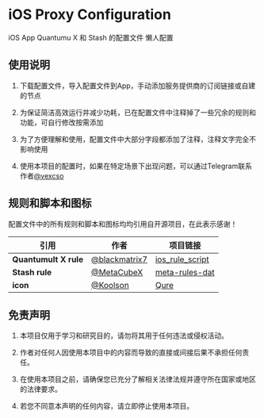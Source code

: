 # iOS Proxy Configuration

iOS App Quantumu X 和 Stash 的配置文件 懒人配置

## 使用说明

1. 下载配置文件，导入配置文件到App，手动添加服务提供商的订阅链接或自建的节点

2. 为保证简洁高效运行并减少功耗，已在配置文件中注释掉了一些冗余的规则和功能，可自行修改按需添加

3. 为了方便理解和使用，配置文件中大部分字段都添加了注释，注释文字完全不影响使用

4. 使用本项目的配置时，如果在特定场景下出现问题，可以通过Telegram联系作者[@vexcso](https://t.me/vexcso)

## 规则和脚本和图标

配置文件中的所有规则和脚本和图标均均引用自开源项目，在此表示感谢！

| **引用**              | **作者**                                         | **项目链接**                                                       |
|-----------------------|--------------------------------------------------|--------------------------------------------------------------------|
| **Quantumult X rule** | [@blackmatrix7](https://github.com/blackmatrix7) | [ios_rule_script](https://github.com/blackmatrix7/ios_rule_script) |
| **Stash rule**        | [@MetaCubeX](https://github.com/MetaCubeX)       | [meta-rules-dat](https://github.com/MetaCubeX/meta-rules-dat)      |
| **icon**              | [@Koolson](https://github.com/Koolson)           | [Qure](https://github.com/Koolson/Qure)                            |

## 免责声明

1. 本项目仅用于学习和研究目的，请勿将其用于任何违法或侵权活动。

2. 作者对任何人因使用本项目中的内容而导致的直接或间接后果不承担任何责任。

3. 在使用本项目之前，请确保您已充分了解相关法律法规并遵守所在国家或地区的法律要求。

4. 若您不同意本声明的任何内容，请立即停止使用本项目。
